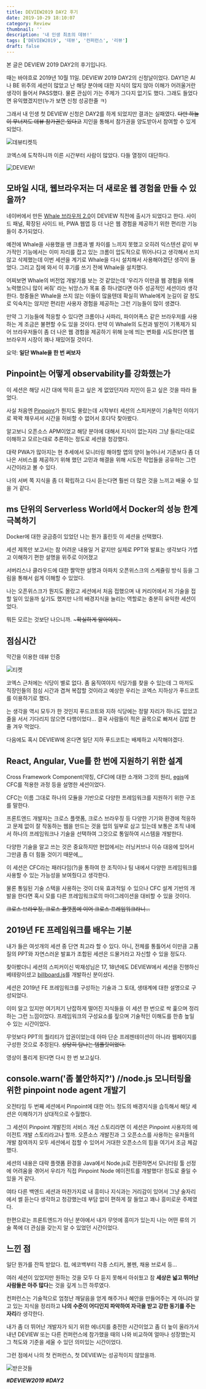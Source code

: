 ```yaml
---
title: DEVIEW2019 DAY2 후기
date: 2019-10-29 18:10:07
category: Review
thumbnail: ''
description: '내 인생 최초의 데뷰!'
tags: ['DEVIEW2019', '데뷰', '컨퍼런스', '리뷰']
draft: false
---
```


본 글은 DEVIEW 2019 DAY2의 후기입니다.

때는 바야흐로 2019년 10월 11일. DEVIEW 2019 DAY2의 신청날이었다. DAY1은 AI나 BE 위주의 세션이 많았고 난 해당 분야에 대한 지식이 많지 않아 이해가 어려울거란 생각이 들어서 PASS했다. 물론 관심이 가는 주제가 그다지 없기도 했다. 그래도 들었다면 유익했겠지만(누가 보면 신청 성공한줄 ㅋ)

그래서 내 인생 첫 DEVIEW 신청은 DAY2를 하게 되었지만 결과는 실패였다. ~~다만 하늘이 무너져도 데뷰 참가권은 있다고~~ 지인을 통해서 참가권을 양도받아서 참여할 수 있게 되었다.

![데뷰티켓득](https://images.hexdrinker.dev/essay/deview-2019-day2-review/deview-2019-day2-0.jpeg)

코엑스에 도착하니까 이른 시간부터 사람이 많았다. 다들 열정이 대단하다.

![DEVIEW!](https://images.hexdrinker.dev/essay/deview-2019-day2-review/deview-2019-day2-1.jpeg)

## 모바일 시대, 웹브라우저는 더 새로운 웹 경험을 만들 수 있을까?

네이버에서 만든 [Whale 브라우저 2.0](https://whale.naver.com/)이 DEVIEW 직전에 출시가 되었다고 한다. 사이드 패널, 확장된 사이드 바, PWA 웹앱 등 더 나은 웹 경험을 제공하기 위한 편리한 기능들이 추가되었다.

예전에 Whale을 사용했을 땐 크롬과 별 차이를 느끼지 못했고 오히려 익스텐션 같이 부가적인 기능에서는 이미 자리를 잡고 있는 크롬이 압도적으로 뛰어나다고 생각해서 쓰지 않고 삭제했는데 이번 세션을 계기로 Whale을 다시 설치해서 사용해야겠단 생각이 들었다. 그리고 집에 와서 이 후기를 쓰기 전에 Whale을 설치했다.

어찌보면 Whale의 버전업 개발기를 보는 것 같았는데 '우리가 이만큼 웹 경험을 위해 노력했으니 많이 써줘' 라는 뉘앙스가 목표 중 하나였다면 아주 성공적인 세션이라 생각한다. 청중들은 Whale을 쓰지 않는 이들이 많을텐데 확실히 Whale에게 눈길이 갈 정도로 익숙치는 않지만 편리한 사용자 경험을 제공하는 그런 기능들이 많이 생겼다.

만약 그 기능들에 적응할 수 있다면 크롬이나 사파리, 파이어폭스 같은 브라우저를 사용하는 게 조금은 불편할 수도 있을 것이다. 만약 이 Whale의 도전과 발전이 기폭제가 되어 브라우저들이 좀 더 나은 웹 경험을 제공하기 위해 눈에 띄는 변화를 시도한다면 웹 브라우저 시장이 꽤나 재밌어질 것이다.

요약: **일단 Whale을 한 번 써보자**

## Pinpoint는 어떻게 observability를 강화했는가

이 세션은 해당 시간 대에 딱히 듣고 싶은 게 없었던지라 지인이 듣고 싶은 것을 따라 들었다.

사실 처음엔 [Pinpoint](https://github.com/naver/pinpoint)가 뭔지도 몰랐는데 시작부터 세션의 스피커분이 기술적인 이야기로 꽉꽉 채우셔서 시간을 허비할 수 없어서 호다닥 찾아봤다.

알고보니 오픈소스 APM이었고 해당 분야에 대해서 지식이 없는지라 그냥 들리는대로 이해하고 모르는대로 추론하는 정도로 세션을 청강했다.

대략 PWA가 많아지는 현 추세에서 모니터링 해야할 앱의 양이 늘어나서 기존보다 좀 더 나은 서비스를 제공하기 위해 했던 고민과 해결을 위해 시도한 작업들을 공유하는 그런 시간이라고 볼 수 있다.

나의 서버 쪽 지식을 좀 더 확립하고 다시 듣는다면 훨씬 더 많은 것을 느끼고 배울 수 있을 거 같다.

## ms 단위의 Serverless World에서 Docker의 성능 한계 극복하기

Docker에 대한 궁금증이 있었던 나는 뭔가 홀린듯 이 세션을 선택했다.

세션 제목만 보고서는 참 어려운 내용일 거 같지만 실제로 PPT와 발표는 생각보다 가볍고 이해하기 편한 설명을 위주로 이어졌고

서버리스나 클라우드에 대한 짤막한 설명과 아파치 오픈위스크의 스케쥴링 방식 등을 그림을 통해서 쉽게 이해할 수 있었다.

나는 오픈위스크가 뭔지도 몰랐고 세션에서 처음 접했으며 내 커리어에서 저 기술을 접할 일이 있을까 싶기도 했지만 나의 배경지식을 늘리는 역할로는 충분히 유익한 세션이었다.

뭐든 모르는 것보단 나으니까. ~~~확실하게 알아야지~~~

## 점심시간

막간을 이용한 데뷰 인증

![티켓](https://images.hexdrinker.dev/essay/deview-2019-day2-review/deview-2019-day2-2.jpeg)

코엑스 근처에는 식당이 별로 없다. 좀 움직여야지 식당가를 찾을 수 있는데 그 마저도 직장인들의 점심 시간과 겹쳐 복잡할 것이라고 예상한 우리는 코엑스 지하상가 푸드코트를 이용하기로 했다.

는 생각을 역시 모두가 한 것인지 푸드코트와 지하 식당에는 정말 자리가 하나도 없었고 줄을 서서 기다리지 않으면 다행이었다... 결국 사람들이 적은 골목으로 빠져서 김밥 한 줄 겨우 먹었다.

다음에도 혹시 DEVIEW에 온다면 일단 지하 푸드코트는 배제하고 시작해야겠다.

## React, Angular, Vue를 한 번에 지원하기 위한 설계

Cross Framework Component(약칭, CFC)에 대한 소개와 그것의 원리, [egjs](https://naver.github.io/egjs/)에 CFC를 적용한 과정 등을 설명한 세션이었다.

CFC는 이름 그대로 하나의 모듈을 기반으로 다양한 프레임워크를 지원하기 위한 구조를 말한다.

프론트엔드 개발자는 크로스 플랫폼, 크로스 브라우징 등 다양한 기기와 환경에 적응하고 문제 없이 잘 작동하는 웹을 만드는 것을 업의 일부로 삼고 있는데 보통은 조직 내에서 하나의 프레임워크나 기술을 선택하여 그것으로
통일하여 시스템을 개발한다.

다양한 기술을 알고 쓰는 것은 중요하지만 현업에서는 러닝커브나 이슈 대응에 있어서 그만큼 좀 더 힘들 것이기 때문에,,,

이 세션은 CFC라는 패러다임(?)을 통하여 한 조직이나 팀 내에서 다양한 프레임워크를 사용할 수 있는 가능성을 보여줬다고 생각한다.

물론 통일된 기술 스택을 사용하는 것이 더욱 효과적일 수 있으나 CFC 설계 기반의 개발을 한다면 혹시 모를 다른 프레임워크로의 마이그레이션을 대비할 수 있을 것이다.

~~크로스 브라우징, 크로스 플랫폼에 이어 크로스 프레임워크라니...~~

## 2019년 FE 프레임워크를 배우는 기분

내가 들은 여섯개의 세션 중 단연 최고라 할 수 있다. 아니, 전체를 통틀어서 이만큼 고품질의 PPT와 자연스러운 발표가 조합된 세션은 드물거라고 자신할 수 있을 정도다.

찾아봤더니 세션의 스피커이신 박재성님은 17, 18년에도 DEVIEW에서 세션을 진행하신 베테랑이셨고 [billboard.js](https://naver.github.io/billboard.js/)를 개발하신 분이셨다.

세션은 2019년 FE 프레임워크를 구성하는 기술과 그 토대, 생태계에 대한 설명으로 구성되었다.

이미 알고 있지만 여기저기 난잡하게 떨어진 지식들을 이 세션 한 번으로 싹 훑으며 정리하는 그런 느낌이었다. 프레임워크의 구성요소를 짚으며 기술적인 이해도를 한층 높일 수 있는 시간이었다.

무엇보다 PPT의 퀄리티가 압권이었는데 아마 단순 프레젠테이션이 아니라 웹페이지를 구성한 것으로 추정된다. ~~상당히 탐나는 템플릿이었다.~~

영상이 풀리게 된다면 다시 한 번 보고싶다.

## console.warn('좀 불안하지?') //node.js 모니터링을 위한 pinpoint node agent 개발기

오전타임 두 번째 세션에서 Pinpoint에 대한 어느 정도의 배경지식을 습득해서 해당 세션은 이해하기가 상대적으로 수월했다.

그 세션이 Pinpoint 개발진의 서비스 개선 스토리라면 이 세션은 Pinpoint 사용자의 에이전트 개발 스토리라고나 할까. 오픈소스 개발진과 그 오픈소스를 사용하는 유저들의 개발 참여까지 모두 세션에서 접할 수 있어서 거대한 오픈소스의 힘을 여기서 조금 체감했다.

세션의 내용은 대략 플랫폼 환경을 Java에서 Node.js로 전환하면서 모니터링 툴 선정에 어려움을 겪어서 우리가 직접 Pinpoint Node 에이전트를 개발했다! 정도로 줄일 수 있을 거 같다.

여타 다른 백엔드 세션과 마찬가지로 내 흥미나 지식과는 거리감이 있어서 그냥 술자리에서 썰 듣는다 생각하고 청강했는데 부담 없이 편하게 잘 들었고 꽤나 흥미로운 주제였다.

한편으로는 프론트엔드가 아닌 분야에서 내가 무엇에 흥미가 있는지 나는 어떤 류의 기술 쪽에 더 관심을 갖는지 알 수 있었던 시간이었다.

## 느낀 점

일단 뭔가를 잔뜩 받았다. 컵, 에코백부터 각종 스티커, 볼펜, 채용 브로셔 등...

여러 세션이 있었지만 원하는 것을 모두 다 듣지 못해서 아쉬웠고 참 **세상은 넓고 뛰어난 사람들은 아주 많다**는 것을 깊게 느낀 하루였다.

컨퍼런스는 기술적으로 엄청난 깨달음을 얻게 해주거나 혜안을 만들어주는 게 아니라 알고 있는 지식을 정리하고 **나의 수준이 어디인지 파악하여 자극을 받고 강한 동기를 주는 자리**라 생각한다.

내가 좀 더 뛰어난 개발자가 되기 위한 에너지를 충전한 시간이었고 좀 더 높이 올라가서 내년 DEVIEW 또는 다른 컨퍼런스에 참가했을 때의 나와 비교하여 얼마나 성장했는지 그 척도와 기준을 세울 수 있던 의미있는 시간이었다.

그런 점에서 나의 첫 컨퍼런스, 첫 DEVIEW는 성공적이지 않았을까.

![받은것들](https://images.hexdrinker.dev/essay/deview-2019-day2-review/deview-2019-day2-3.jpeg)

**_#DEVIEW2019_** **_#DAY2_**
